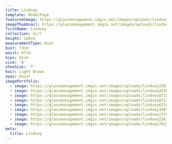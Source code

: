 ```yaml
---
title: Lindsey
template: ModelPage
featuredImage: https://glassmanagement.imgix.net/images/uploads/lindsey2367819211111111.jpg
imageThumbnail: https://glassmanagement.imgix.net/images/uploads/lindsey34612789.jpg
firstName: Lindsey
collection: Girl
height: 160cm
measurementType: bust
bust: 73cm
waist: 67cm
hips: 81cm
size: '6'
shoeSize: '7'
hair: Light Brown
eyes: Hazel
imagePortfolio:
  - image: https://glassmanagement.imgix.net/images/uploads/lindsey238764.jpg
  - image: https://glassmanagement.imgix.net/images/uploads/lindsey263874.jpg
  - image: https://glassmanagement.imgix.net/images/uploads/lindsey873264.jpg
  - image: https://glassmanagement.imgix.net/images/uploads/lindsey8723462.jpg
  - image: https://glassmanagement.imgix.net/images/uploads/lindsey62347819.jpg
  - image: https://glassmanagement.imgix.net/images/uploads/lindsey34876.jpg
  - image: https://glassmanagement.imgix.net/images/uploads/lindsey23764.jpg
  - image: https://glassmanagement.imgix.net/images/uploads/lindsey23678192.jpg
  - image: https://glassmanagement.imgix.net/images/uploads/lindsey763248123.jpg
meta:
  title: Lindsey
---
```


